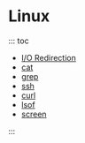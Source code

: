 # Linux

::: toc
* [I/O Redirection](io_redirection.md)
* [cat](cat.md)
* [grep](grep.md)
* [ssh](ssh.md)
* [curl](curl.md)
* [lsof](lsof.md)
* [screen](screen.md)

:::


